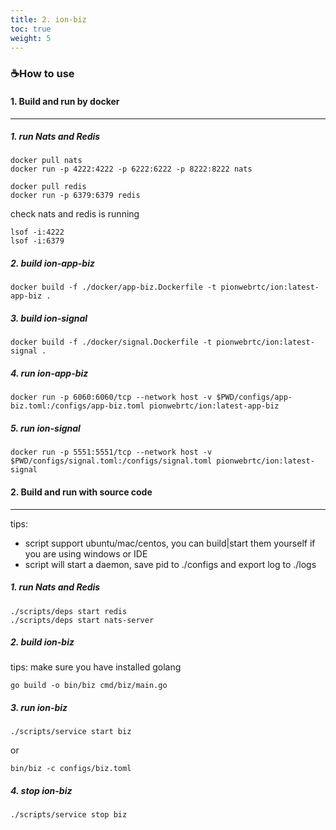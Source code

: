 ```yaml
---
title: 2. ion-biz
toc: true
weight: 5
---
```


### ☕️How to use

#### 1. Build and run by docker
---

##### 1. run Nats and Redis
```
docker pull nats
docker run -p 4222:4222 -p 6222:6222 -p 8222:8222 nats

docker pull redis
docker run -p 6379:6379 redis

```
check nats and redis is running
```
lsof -i:4222
lsof -i:6379
```
##### 2. build ion-app-biz

```
docker build -f ./docker/app-biz.Dockerfile -t pionwebrtc/ion:latest-app-biz .
```
##### 3. build ion-signal

```
docker build -f ./docker/signal.Dockerfile -t pionwebrtc/ion:latest-signal .
```

##### 4. run ion-app-biz
```
docker run -p 6060:6060/tcp --network host -v $PWD/configs/app-biz.toml:/configs/app-biz.toml pionwebrtc/ion:latest-app-biz
```

##### 5. run ion-signal
```
docker run -p 5551:5551/tcp --network host -v $PWD/configs/signal.toml:/configs/signal.toml pionwebrtc/ion:latest-signal
```

#### 2. Build and run with source code
---

tips: 
* script support ubuntu/mac/centos, you can build|start them yourself if you are using windows or IDE 
* script will start a daemon, save pid to ./configs and export log to ./logs

##### 1. run Nats and Redis
```
./scripts/deps start redis
./scripts/deps start nats-server
```
##### 2. build ion-biz
tips: make sure you have installed golang
```
go build -o bin/biz cmd/biz/main.go
```
##### 3. run ion-biz
```
./scripts/service start biz
```
or
```
bin/biz -c configs/biz.toml
```
##### 4. stop ion-biz
```
./scripts/service stop biz
```

